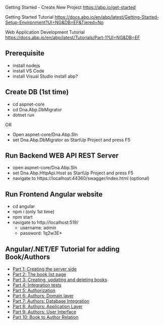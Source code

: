 Getting Started - Create New Project
https://abp.io/get-started

Getting Started Tutorial
https://docs.abp.io/en/abp/latest/Getting-Started-Setup-Environment?UI=NG&DB=EF&Tiered=No

Web Application Development Tutorial
https://docs.abp.io/en/abp/latest/Tutorials/Part-1?UI=NG&DB=EF

## Prerequisite

- install nodejs
- install VS Code
- install Visual Studio
install abp?

## Create DB (1st time)

- cd aspnet-core
- cd Dna.Abp.DbMigrator
- dotnet run

OR

- Open aspnet-core/Dna.Abp.Sln
- set Dna.Abp.DbMigrator as StartUp Project and press F5

## Run Backend WEB API REST Server

- open aspnet-core/Dna.Abp.Sln
- set Dna.Abp.HttpApi.Host as StartUp Project and press F5
- navigate to https://localhost:44360/swagger/index.html (optional)

## Run Frontend Angular website

- cd angular
- npm i (only 1st time)
- npm start
- navigate to http://localhost:519/
  - username: admin
  - password: 1q2w3E*

## Angular/.NET/EF Tutorial for adding Book/Authors

- [Part 1: Creating the server side](/docs/01-creating-the-server-side)
- [Part 2: The book list page](/docs/02-the-book-list-page)
- [Part 3: Creating, updating and deleting books](/docs/03-creating-updating-and-deleting-books)
- [Part 4: Integration tests](/docs/04-integration-tests)
- [Part 5: Authorization](/docs/0)
- [Part 6: Authors: Domain layer](/docs/0)
- [Part 7: Authors: Database Integration](/docs/0)
- [Part 8: Authors: Application Layer](/docs/0)
- [Part 9: Authors: User Interface](/docs/0)
- [Part 10: Book to Author Relation](/docs/0)
